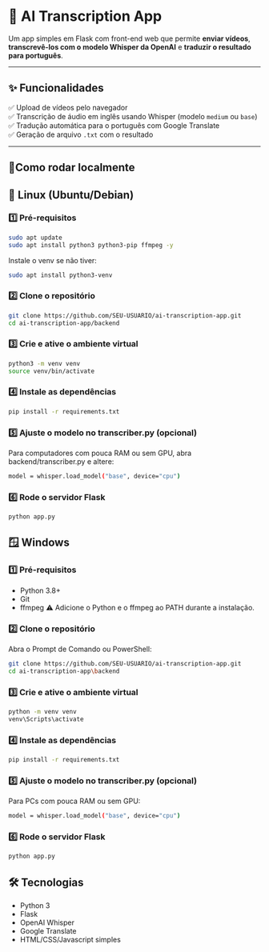 # 📝 AI Transcription App

Um app simples em Flask com front-end web que permite **enviar vídeos**, **transcrevê-los com o modelo Whisper da OpenAI** e **traduzir o resultado para português**.

---

## ✨ Funcionalidades

✅ Upload de vídeos pelo navegador  
✅ Transcrição de áudio em inglês usando Whisper (modelo `medium` ou `base`)  
✅ Tradução automática para o português com Google Translate  
✅ Geração de arquivo `.txt` com o resultado  

---

## 🚀Como rodar localmente

## 🐧 **Linux (Ubuntu/Debian)**
### 1️⃣ Pré-requisitos
```bash
sudo apt update
sudo apt install python3 python3-pip ffmpeg -y
```
Instale o venv se não tiver:
```bash
sudo apt install python3-venv
```
### 2️⃣ Clone o repositório
```bash
git clone https://github.com/SEU-USUARIO/ai-transcription-app.git
cd ai-transcription-app/backend
```
### 3️⃣ Crie e ative o ambiente virtual
```bash
python3 -m venv venv
source venv/bin/activate
```

### 4️⃣ Instale as dependências
```bash
pip install -r requirements.txt
```

### 5️⃣ Ajuste o modelo no transcriber.py (opcional)
Para computadores com pouca RAM ou sem GPU, abra backend/transcriber.py e altere:
```bash
model = whisper.load_model("base", device="cpu")
```

### 6️⃣ Rode o servidor Flask
```bash
python app.py
```

## 🪟 **Windows**
### 1️⃣ Pré-requisitos
- Python 3.8+
- Git
- ffmpeg
  ⚠️ Adicione o Python e o ffmpeg ao PATH durante a instalação.

### 2️⃣ Clone o repositório
Abra o Prompt de Comando ou PowerShell:
```bash
git clone https://github.com/SEU-USUARIO/ai-transcription-app.git
cd ai-transcription-app\backend
```

### 3️⃣ Crie e ative o ambiente virtual
```bash
python -m venv venv
venv\Scripts\activate
```

### 4️⃣ Instale as dependências
```bash
pip install -r requirements.txt
```

### 5️⃣ Ajuste o modelo no transcriber.py (opcional)
Para PCs com pouca RAM ou sem GPU:
```bash
model = whisper.load_model("base", device="cpu")
```

### 6️⃣ Rode o servidor Flask
```bash
python app.py
```

## 🛠️ Tecnologias
- Python 3
- Flask
- OpenAI Whisper
- Google Translate
- HTML/CSS/Javascript simples
